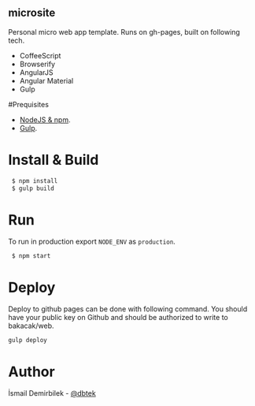 microsite
---------
Personal micro web app template. Runs on gh-pages, built on following tech.

- CoffeeScript
- Browserify
- AngularJS
- Angular Material
- Gulp

#Prequisites
- [NodeJS & npm](https://www.digitalocean.com/community/tutorials/how-to-install-node-js-with-nvm-node-version-manager-on-a-vps).
- [Gulp](http://gulpjs.com/).

# Install & Build
```bash
 $ npm install
 $ gulp build
```

# Run
To run in production export `NODE_ENV` as `production`.
```
 $ npm start
```

# Deploy
Deploy to github pages can be done with following command. You should have your public key on Github and should be authorized to write to bakacak/web.
```
gulp deploy
```

# Author
İsmail Demirbilek - [@dbtek](https://twitter.com/dbtek)
